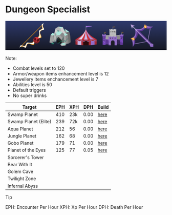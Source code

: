 # Dungeon Specialist
![banner](/Assets/banner.png)

Note:

- Combat levels set to 120
- Armor/weapon items enhancement level is 12
- Jewellery items enchancement level is 7
- Abilities level is 50
- Default triggers
- No super drinks

| Target             | EPH | XPH | DPH  | Build                  |
| ------------------ | --- | --- | ---- | ---------------------- |
| Swamp Planet       | 410 | 23k  | 0.00 | [here](#swamp-planet)  |
| Swamp Planet (Elite)      | 239 | 72k  | 0.00 | [here](#swamp-planet)  |
| Aqua Planet        | 212 | 56  | 0.00 | [here](#aqua-planet)   |
| Jungle Planet      | 162 | 68  | 0.00 | [here](#jungle-planet) |
| Gobo Planet        | 179 | 71  | 0.00 | [here](#gobo-planet)   |
| Planet of the Eyes | 125    | 77    | 0.05     |  [here](#planet-of-the-eyes)                      |
| Sorcerer's Tower   |     |     |      |                        |
| Bear With It       |     |     |      |                        |
| Golem Cave         |     |     |      |                        |
| Twilight Zone      |     |     |      |                        |
| Infernal Abyss     |     |     |      |                        |

> [!TIP]
> EPH: Encounter Per Hour
> XPH: Xp Per Hour
> DPH: Death Per Hour